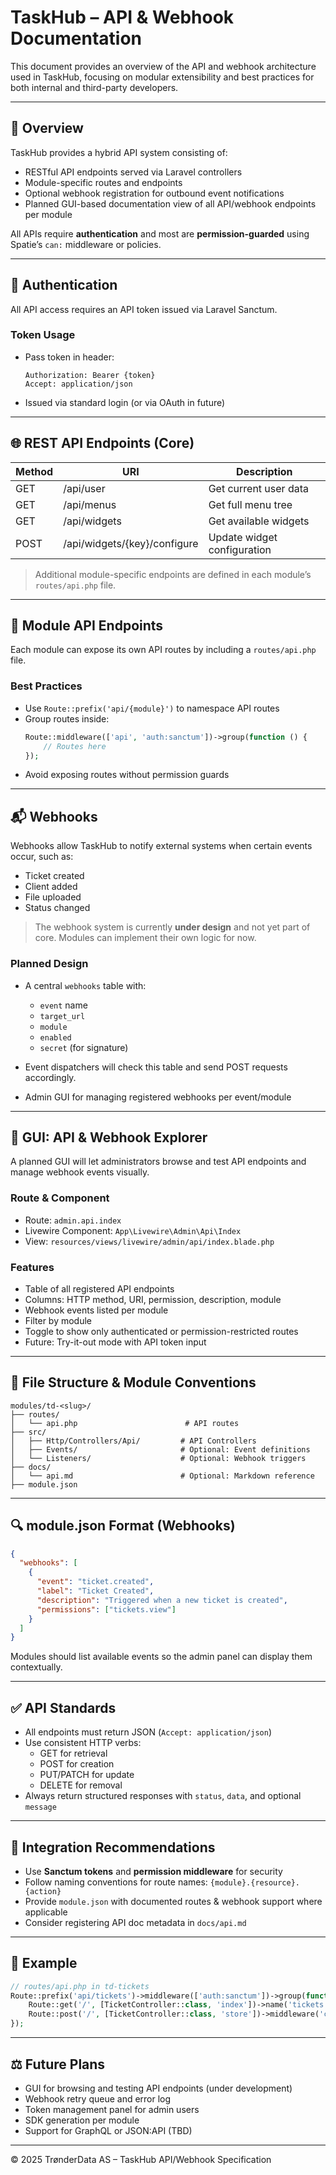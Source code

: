 # TaskHub – API & Webhook Documentation

This document provides an overview of the API and webhook architecture used in TaskHub, focusing on modular extensibility and best practices for both internal and third-party developers.

---

## 📡 Overview

TaskHub provides a hybrid API system consisting of:

- RESTful API endpoints served via Laravel controllers
- Module-specific routes and endpoints
- Optional webhook registration for outbound event notifications
- Planned GUI-based documentation view of all API/webhook endpoints per module

All APIs require **authentication** and most are **permission-guarded** using Spatie’s `can:` middleware or policies.

---

## 🔐 Authentication

All API access requires an API token issued via Laravel Sanctum.

### Token Usage

- Pass token in header:
  ```
  Authorization: Bearer {token}
  Accept: application/json
  ```

- Issued via standard login (or via OAuth in future)

---

## 🌐 REST API Endpoints (Core)

| Method | URI                          | Description                    |
|--------|------------------------------|--------------------------------|
| GET    | /api/user                    | Get current user data          |
| GET    | /api/menus                   | Get full menu tree             |
| GET    | /api/widgets                 | Get available widgets          |
| POST   | /api/widgets/{key}/configure | Update widget configuration    |

> Additional module-specific endpoints are defined in each module’s `routes/api.php` file.

---

## 🔌 Module API Endpoints

Each module can expose its own API routes by including a `routes/api.php` file.

### Best Practices

- Use `Route::prefix('api/{module}')` to namespace API routes
- Group routes inside:
  ```php
  Route::middleware(['api', 'auth:sanctum'])->group(function () {
      // Routes here
  });
  ```
- Avoid exposing routes without permission guards

---

## 📬 Webhooks

Webhooks allow TaskHub to notify external systems when certain events occur, such as:

- Ticket created
- Client added
- File uploaded
- Status changed

> The webhook system is currently **under design** and not yet part of core. Modules can implement their own logic for now.

### Planned Design

- A central `webhooks` table with:
  - `event` name
  - `target_url`
  - `module`
  - `enabled`
  - `secret` (for signature)

- Event dispatchers will check this table and send POST requests accordingly.
- Admin GUI for managing registered webhooks per event/module

---

## 🏦 GUI: API & Webhook Explorer

A planned GUI will let administrators browse and test API endpoints and manage webhook events visually.

### Route & Component
- Route: `admin.api.index`
- Livewire Component: `App\Livewire\Admin\Api\Index`
- View: `resources/views/livewire/admin/api/index.blade.php`

### Features
- Table of all registered API endpoints
- Columns: HTTP method, URI, permission, description, module
- Webhook events listed per module
- Filter by module
- Toggle to show only authenticated or permission-restricted routes
- Future: Try-it-out mode with API token input

---

## 📁 File Structure & Module Conventions

```
modules/td-<slug>/
├── routes/
│   └── api.php                        # API routes
├── src/
│   ├── Http/Controllers/Api/         # API Controllers
│   ├── Events/                       # Optional: Event definitions
│   └── Listeners/                    # Optional: Webhook triggers
├── docs/
│   └── api.md                        # Optional: Markdown reference
├── module.json
```

---

## 🔍 module.json Format (Webhooks)

```json
{
  "webhooks": [
    {
      "event": "ticket.created",
      "label": "Ticket Created",
      "description": "Triggered when a new ticket is created",
      "permissions": ["tickets.view"]
    }
  ]
}
```

Modules should list available events so the admin panel can display them contextually.

---

## ✅ API Standards

- All endpoints must return JSON (`Accept: application/json`)
- Use consistent HTTP verbs:
  - GET for retrieval
  - POST for creation
  - PUT/PATCH for update
  - DELETE for removal
- Always return structured responses with `status`, `data`, and optional `message`

---

## 🧹 Integration Recommendations

- Use **Sanctum tokens** and **permission middleware** for security
- Follow naming conventions for route names: `{module}.{resource}.{action}`
- Provide `module.json` with documented routes & webhook support where applicable
- Consider registering API doc metadata in `docs/api.md`

---

## 📌 Example

```php
// routes/api.php in td-tickets
Route::prefix('api/tickets')->middleware(['auth:sanctum'])->group(function () {
    Route::get('/', [TicketController::class, 'index'])->name('tickets.api.index');
    Route::post('/', [TicketController::class, 'store'])->middleware('can:tickets.create');
});
```

---

## ⚖️ Future Plans

- GUI for browsing and testing API endpoints (under development)
- Webhook retry queue and error log
- Token management panel for admin users
- SDK generation per module
- Support for GraphQL or JSON:API (TBD)

---

© 2025 TrønderData AS – TaskHub API/Webhook Specification
